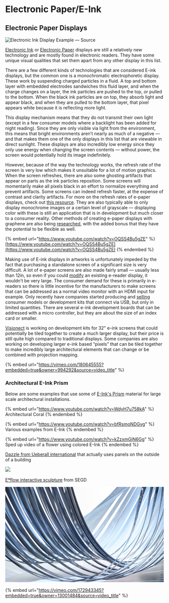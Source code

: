 # Electronic Paper/E-Ink

## Electronic Paper Displays <a href="#b816" id="b816"></a>

![Electronic Ink Display Example — Source](https://miro.medium.com/max/1400/1\*QwqPM-CwxG\_As3ODJUmm0g.jpeg)

[Electronic Ink](https://en.wikipedia.org/wiki/E\_Ink) or [Electronic Paper](https://en.wikipedia.org/wiki/Electronic\_paper) displays are still a relatively new technology and are mostly found in electronic readers. They have some unique visual qualities that set them apart from any other display in this list.

There are a few different kinds of technologies that are considered E-ink displays, but the common one is a monochromatic electrophoretic display. These work by suspending charged particles in a fluid. A top and bottom layer with embedded electrodes sandwiches this fluid layer, and when the charge changes on a layer, the ink particles are pushed to the top, or pulled to the bottom. When the black ink particles are on top, they absorb light and appear black, and when they are pulled to the bottom layer, that pixel appears white because it is reflecting more light.

This display mechanism means that they do not transmit their own light (except in a few consumer models where a backlight has been added for night reading). Since they are only visible via light from the environment, this means that bright environments aren’t nearly as much of a negative — and that makes them one of the only displays in this list that are viewable in direct sunlight. These displays are also incredibly low energy since they only use energy when changing the screen contents — without power, the screen would potentially hold its image indefinitely.

However, because of the way the technology works, the refresh rate of the screen is very low which makes it unsuitable for a lot of motion graphics. When the screen refreshes, there are also some ghosting artifacts that appear on parts as the ink particles reposition. Some screens will momentarily make all pixels black in an effort to normalize everything and prevent artifacts. Some screens can indeed refresh faster, at the expense of contrast and clarity artifacts. For more on the refresh rates of e-paper displays, check out [this resource](https://www.visionect.com/blog/why-epaper-blinks). They are also typically able to only display monochrome images or a certain level of grayscale — displaying color with these is still an application that is in development but much closer to a consumer reality. Other methods of creating e-paper displays with graphene are also being [researched](http://www.cam.ac.uk/research/news/first-graphene-based-flexible-display-produced), with the added bonus that they have the potential to be flexible as well.

{% embed url="https://www.youtube.com/watch?v=OQSS4Bu5gZE" %}
[https://www.youtube.com/watch?v=OQSS4Bu5gZE](https://www.youtube.com/watch?v=OQSS4Bu5gZE)
{% endembed %}

Making use of E-ink displays in artworks is unfortunately impeded by the fact that purchasing a standalone screen of a significant size is very difficult. A lot of e-paper screens are also made fairly small — usually less than 12in, so even if you could [modify](http://the-digital-reader.com/2015/11/13/sony-dpt-s1-hacked-now-runs-android/) an existing e-reader display, it wouldn’t be very large. The consumer demand for these is primarily in e-readers so there is little incentive for the manufacturers to make screens that can be addressed as a normal video monitor with an HDMI input for example. Only recently have companies started producing and [selling](http://www.solcomputer.com/sol-cvs-e-ink-monitor.html) consumer models or development kits that connect via USB, but only in limited quantities. There are several e-ink development boards that can be addressed with a micro controller, but they are about the size of an index card or smaller.

[Visionect](https://www.visionect.com/development\_kits) is working on development kits for 32" e-ink screens that could potentially be tiled together to create a much larger display, but their price is still quite high compared to traditional displays. Some companies are also working on developing larger e-ink based “pixels” that can be tiled together to make incredibly large architectural elements that can change or be combined with projection mapping.

{% embed url="https://vimeo.com/180645555?embedded=true&owner=994292&source=video_title" %}

### Architectural E-Ink Prism

Below are some examples that use some of [E-Ink's Prism](https://www.eink.com/architecture.html?type=application\&id=10) material for large scale architectural installations.

{% embed url="https://www.youtube.com/watch?v=WdyH7u758kA" %}
Architectural Coral
{% endembed %}

{% embed url="https://www.youtube.com/watch?v=bfRsmoNDGvg" %}
Various examples from E-Ink
{% endembed %}

{% embed url="https://www.youtube.com/watch?v=kZzxmGjN6Gg" %}
Sped up video of a flower using colored E-Ink
{% endembed %}

[Dazzle from Ueberall international](https://ueberall.us/portfolio/dazzle/) that actually uses panels on the outside of a building

![](../.gitbook/assets/MG\_1479-Pano.jpg)

[Eºflow interactive sculpture](https://segd.org/e%C2%B0flow-interactive-sculpture) from SEGD

![eºFlow sculpture from SEGD using E-Ink](../.gitbook/assets/E16034.jpg)



{% embed url="https://vimeo.com/172943345?embedded=true&owner=13001484&source=video_title" %}

